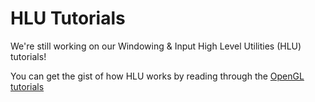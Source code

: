 # HLU Tutorials

We're still working on our Windowing & Input High Level
Utilities (HLU) tutorials!

You can get the gist of how HLU works by reading through
the [OpenGL tutorials](../opengl/opengl.md)